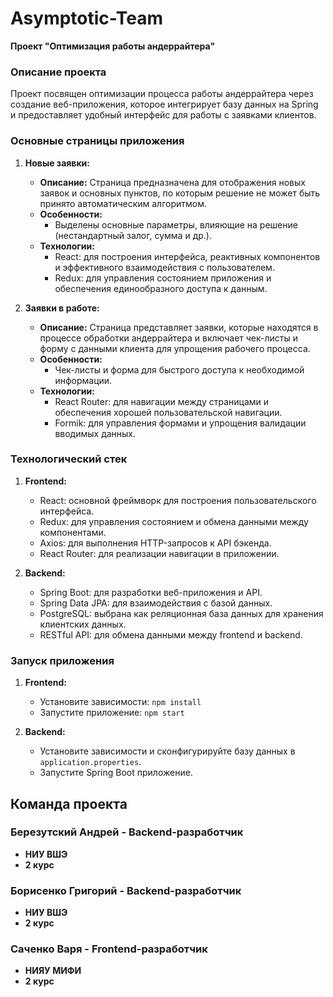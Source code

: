 # Asymptotic-Team
**Проект "Оптимизация работы андеррайтера"**

### Описание проекта

Проект посвящен оптимизации процесса работы андеррайтера через создание веб-приложения, которое интегрирует базу данных на Spring и предоставляет удобный интерфейс для работы с заявками клиентов.

### Основные страницы приложения

1. **Новые заявки:**
   - **Описание:** Страница предназначена для отображения новых заявок и основных пунктов, по которым решение не может быть принято автоматическим алгоритмом.
   - **Особенности:**
     - Выделены основные параметры, влияющие на решение (нестандартный залог, сумма и др.).
   - **Технологии:**
     - React: для построения интерфейса, реактивных компонентов и эффективного взаимодействия с пользователем.
     - Redux: для управления состоянием приложения и обеспечения единообразного доступа к данным.

2. **Заявки в работе:**
   - **Описание:** Страница представляет заявки, которые находятся в процессе обработки андеррайтера и включает чек-листы и форму с данными клиента для упрощения рабочего процесса.
   - **Особенности:**
     - Чек-листы и форма для быстрого доступа к необходимой информации.
   - **Технологии:**
     - React Router: для навигации между страницами и обеспечения хорошей пользовательской навигации.
     - Formik: для управления формами и упрощения валидации вводимых данных.

### Технологический стек

1. **Frontend:**
   - React: основной фреймворк для построения пользовательского интерфейса.
   - Redux: для управления состоянием и обмена данными между компонентами.
   - Axios: для выполнения HTTP-запросов к API бэкенда.
   - React Router: для реализации навигации в приложении.

2. **Backend:**
   - Spring Boot: для разработки веб-приложения и API.
   - Spring Data JPA: для взаимодействия с базой данных.
   - PostgreSQL: выбрана как реляционная база данных для хранения клиентских данных.
   - RESTful API: для обмена данными между frontend и backend.

### Запуск приложения

1. **Frontend:**
   - Установите зависимости: `npm install`
   - Запустите приложение: `npm start`

2. **Backend:**
   - Установите зависимости и сконфигурируйте базу данных в `application.properties`.
   - Запустите Spring Boot приложение.

## Команда проекта

### Березутский Андрей - Backend-разработчик
- **НИУ ВШЭ**
- **2 курс**

### Борисенко Григорий - Backend-разработчик
- **НИУ ВШЭ**
- **2 курс**

### Саченко Варя - Frontend-разработчик
- **НИЯУ МИФИ**
- **2 курс**

